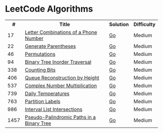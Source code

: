 
<h1>LeetCode Algorithms</h1>
<table>
<tr>
	<th>#</th>
	<th>Title</th>
	<th>Solution</th>
	<th>Difficulty</th>
</tr>
	<tr>
		<td>17</td>
		<td>
		<a href="https://leetcode.com/problems/letter-combinations-of-a-phone-number">Letter Combinations of a Phone Number</a>
		</td>
		<td>
			<a href="go/17-Letter_Combinations_of_a_Phone_Number.go">Go</a>
		</td>
		<td>Medium</td>
	</tr>
	<tr>
		<td>22</td>
		<td>
		<a href="https://leetcode.com/problems/generate-parentheses">Generate Parentheses</a>
		</td>
		<td>
			<a href="go/22-Generate_Parentheses.go">Go</a>
		</td>
		<td>Medium</td>
	</tr>
	<tr>
		<td>46</td>
		<td>
		<a href="https://leetcode.com/problems/permutations">Permutations</a>
		</td>
		<td>
			<a href="go/46-Permutations.go">Go</a>
		</td>
		<td>Medium</td>
	</tr>
	<tr>
		<td>94</td>
		<td>
		<a href="https://leetcode.com/problems/binary-tree-inorder-traversal">Binary Tree Inorder Traversal</a>
		</td>
		<td>
			<a href="go/94-Binary_TreeInorder_Traversal.go">Go</a>
		</td>
		<td>Medium</td>
	</tr>
	<tr>
		<td>338</td>
		<td>
		<a href="https://leetcode.com/problems/counting-bits">Counting Bits</a>
		</td>
		<td>
			<a href="go/338-Counting_Bits.go">Go</a>
		</td>
		<td>Medium</td>
	</tr>
	<tr>
		<td>406</td>
		<td>
		<a href="https://leetcode.com/problems/queue-reconstruction-by-height">Queue Reconstruction by Height</a>
		</td>
		<td>
			<a href="go/406-Queue_Reconstruction_by_Height.go">Go</a>
		</td>
		<td>Medium</td>
	</tr>
	<tr>
		<td>537</td>
		<td>
		<a href="https://leetcode.com/problems/complex-number-multiplication">Complex Number Multiplication</a>
		</td>
		<td>
			<a href="go/537-Complex_Number_Multiplication.go">Go</a>
		</td>
		<td>Medium</td>
	</tr>
	<tr>
		<td>739</td>
		<td>
		<a href="https://leetcode.com/problems/daily-temperatures">Daily Temperatures</a>
		</td>
		<td>
			<a href="go/739-Daily_Temperatures.go">Go</a>
		</td>
		<td>Medium</td>
	</tr>
	<tr>
		<td>763</td>
		<td>
		<a href="https://leetcode.com/problems/partition-labels">Partition Labels</a>
		</td>
		<td>
			<a href="go/763-Partition_Labels.go">Go</a>
		</td>
		<td>Medium</td>
	</tr>
	<tr>
		<td>986</td>
		<td>
		<a href="https://leetcode.com/problems/interval-list-intersections">Interval List Intersections</a>
		</td>
		<td>
			<a href="go/986-Interval_List_Intersections.go">Go</a>
		</td>
		<td>Medium</td>
	</tr>
	<tr>
		<td>1457</td>
		<td>
		<a href="https://leetcode.com/problems/pseudo-palindromic-paths-in-a-binary-tree">Pseudo-Palindromic Paths in a Binary Tree</a>
		</td>
		<td>
			<a href="go/1457-Pseudo_Palindromic_Paths_in_a%20Binary_Tree.go">Go</a>
		</td>
		<td>Medium</td>
	</tr>
</table>
	